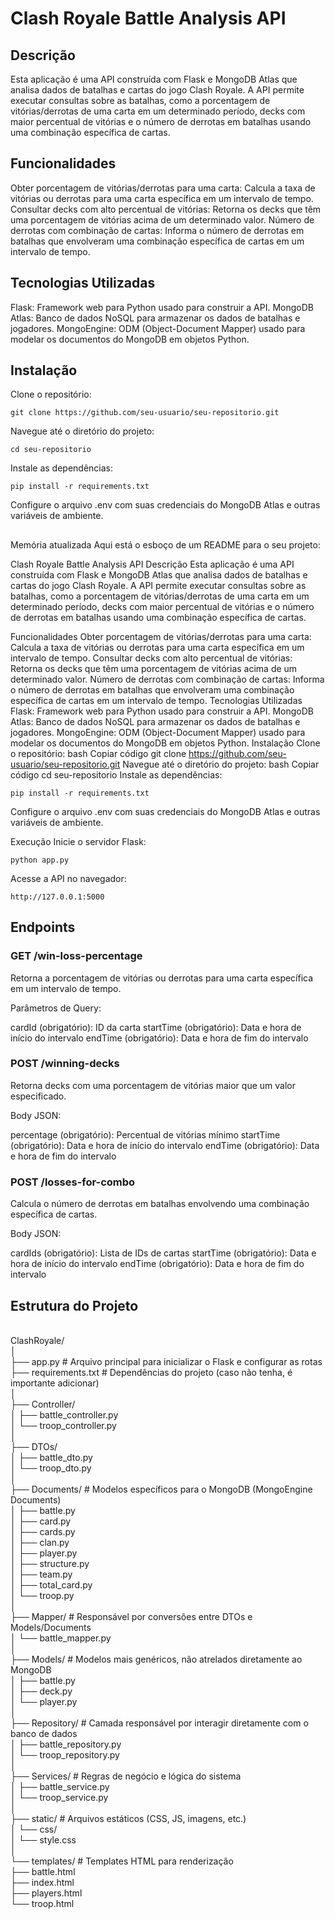 # Clash Royale Battle Analysis API

## Descrição
Esta aplicação é uma API construída com Flask e MongoDB Atlas que analisa dados de batalhas e cartas do jogo Clash Royale. A API permite executar consultas sobre as batalhas, como a porcentagem de vitórias/derrotas de uma carta em um determinado período, decks com maior percentual de vitórias e o número de derrotas em batalhas usando uma combinação específica de cartas.

## Funcionalidades
Obter porcentagem de vitórias/derrotas para uma carta: Calcula a taxa de vitórias ou derrotas para uma carta específica em um intervalo de tempo.
Consultar decks com alto percentual de vitórias: Retorna os decks que têm uma porcentagem de vitórias acima de um determinado valor.
Número de derrotas com combinação de cartas: Informa o número de derrotas em batalhas que envolveram uma combinação específica de cartas em um intervalo de tempo.

## Tecnologias Utilizadas
Flask: Framework web para Python usado para construir a API.
MongoDB Atlas: Banco de dados NoSQL para armazenar os dados de batalhas e jogadores.
MongoEngine: ODM (Object-Document Mapper) usado para modelar os documentos do MongoDB em objetos Python.

## Instalação
Clone o repositório:
```
git clone https://github.com/seu-usuario/seu-repositorio.git
```
Navegue até o diretório do projeto:
```
cd seu-repositorio
```
Instale as dependências:
```
pip install -r requirements.txt
```
Configure o arquivo .env com suas credenciais do MongoDB Atlas e outras variáveis de ambiente.

## 
Memória atualizada
Aqui está o esboço de um README para o seu projeto:

Clash Royale Battle Analysis API
Descrição
Esta aplicação é uma API construída com Flask e MongoDB Atlas que analisa dados de batalhas e cartas do jogo Clash Royale. A API permite executar consultas sobre as batalhas, como a porcentagem de vitórias/derrotas de uma carta em um determinado período, decks com maior percentual de vitórias e o número de derrotas em batalhas usando uma combinação específica de cartas.

Funcionalidades
Obter porcentagem de vitórias/derrotas para uma carta: Calcula a taxa de vitórias ou derrotas para uma carta específica em um intervalo de tempo.
Consultar decks com alto percentual de vitórias: Retorna os decks que têm uma porcentagem de vitórias acima de um determinado valor.
Número de derrotas com combinação de cartas: Informa o número de derrotas em batalhas que envolveram uma combinação específica de cartas em um intervalo de tempo.
Tecnologias Utilizadas
Flask: Framework web para Python usado para construir a API.
MongoDB Atlas: Banco de dados NoSQL para armazenar os dados de batalhas e jogadores.
MongoEngine: ODM (Object-Document Mapper) usado para modelar os documentos do MongoDB em objetos Python.
Instalação
Clone o repositório:
bash
Copiar código
git clone https://github.com/seu-usuario/seu-repositorio.git
Navegue até o diretório do projeto:
bash
Copiar código
cd seu-repositorio
Instale as dependências:
```
pip install -r requirements.txt
```
Configure o arquivo .env com suas credenciais do MongoDB Atlas e outras variáveis de ambiente.

Execução
Inicie o servidor Flask:
```
python app.py
```
Acesse a API no navegador:
```
http://127.0.0.1:5000
```

## Endpoints

### GET /win-loss-percentage
Retorna a porcentagem de vitórias ou derrotas para uma carta específica em um intervalo de tempo.

Parâmetros de Query:

cardId (obrigatório): ID da carta
startTime (obrigatório): Data e hora de início do intervalo
endTime (obrigatório): Data e hora de fim do intervalo

### POST /winning-decks
Retorna decks com uma porcentagem de vitórias maior que um valor especificado.

Body JSON:

percentage (obrigatório): Percentual de vitórias mínimo
startTime (obrigatório): Data e hora de início do intervalo
endTime (obrigatório): Data e hora de fim do intervalo

### POST /losses-for-combo
Calcula o número de derrotas em batalhas envolvendo uma combinação específica de cartas.

Body JSON:

cardIds (obrigatório): Lista de IDs de cartas
startTime (obrigatório): Data e hora de início do intervalo
endTime (obrigatório): Data e hora de fim do intervalo

## Estrutura do Projeto
<br>
ClashRoyale/<br>
│<br>
├── app.py  # Arquivo principal para inicializar o Flask e configurar as rotas<br>
├── requirements.txt  # Dependências do projeto (caso não tenha, é importante adicionar)<br>
│<br>
├── Controller/<br>
│   ├── battle_controller.py<br>
│   └── troop_controller.py<br>
│<br>
├── DTOs/<br>
│   ├── battle_dto.py<br>
│   └── troop_dto.py<br>
│<br>
├── Documents/  # Modelos específicos para o MongoDB (MongoEngine Documents)<br>
│   ├── battle.py<br>
│   ├── card.py<br>
│   ├── cards.py<br>
│   ├── clan.py<br>
│   ├── player.py<br>
│   ├── structure.py<br>
│   ├── team.py<br>
│   ├── total_card.py<br>
│   └── troop.py<br>
│<br>
├── Mapper/  # Responsável por conversões entre DTOs e Models/Documents<br>
│   └── battle_mapper.py<br>
│<br>
├── Models/  # Modelos mais genéricos, não atrelados diretamente ao MongoDB<br>
│   ├── battle.py<br>
│   ├── deck.py<br>
│   └── player.py<br>
│<br>
├── Repository/  # Camada responsável por interagir diretamente com o banco de dados<br>
│   ├── battle_repository.py<br>
│   └── troop_repository.py<br>
│<br>
├── Services/  # Regras de negócio e lógica do sistema<br>
│   ├── battle_service.py<br>
│   └── troop_service.py<br>
│<br>
├── static/  # Arquivos estáticos (CSS, JS, imagens, etc.)<br>
│   └── css/<br>
│       └── style.css<br>
│<br>
└── templates/  # Templates HTML para renderização<br>
    ├── battle.html<br>
    ├── index.html<br>
    ├── players.html<br>
    └── troop.html<br>
